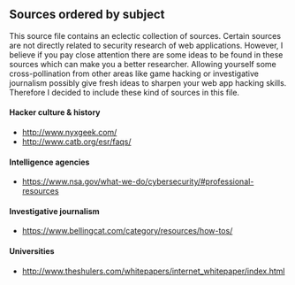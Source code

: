## Sources ordered by subject
This source file contains an eclectic collection of sources. Certain sources are not directly related to security research of web applications. 
However, I believe if you pay close attention there are some ideas to be found in these sources which can make you a better researcher.
Allowing yourself some cross-pollination from other areas like game hacking or investigative journalism possibly give fresh ideas
to sharpen your web app hacking skills. Therefore I decided to include these kind of sources in this file.
 
#### Hacker culture & history
  * http://www.nyxgeek.com/
  * http://www.catb.org/esr/faqs/

#### Intelligence agencies
  * https://www.nsa.gov/what-we-do/cybersecurity/#professional-resources
  
#### Investigative journalism
  * https://www.bellingcat.com/category/resources/how-tos/

#### Universities
  * http://www.theshulers.com/whitepapers/internet_whitepaper/index.html
